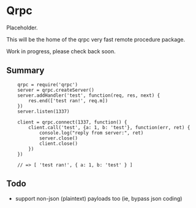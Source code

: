 Qrpc
====

Placeholder.

This will be the home of the qrpc very fast remote procedure package.

Work in progress, please check back soon.

Summary
-------

        qrpc = require('qrpc')
        server = qrpc.createServer()
        server.addHandler('test', function(req, res, next) {
            res.end(['test ran!', req.m])
        })
        server.listen(1337)

        client = qrpc.connect(1337, function() {
            client.call('test', {a: 1, b: 'test'}, function(err, ret) {
                console.log("reply from server:", ret)
                server.close()
                client.close()
            })
        })

        // => [ 'test ran!', { a: 1, b: 'test' } ]

Todo
----

- support non-json (plaintext) payloads too (ie, bypass json coding)
